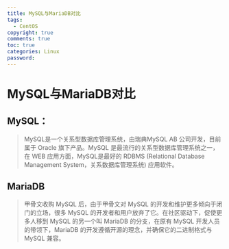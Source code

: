 ```yaml
---
title: MySQL与MariaDB对比
tags:
  - CentOS 
copyright: true
comments: true
toc: true
categories: Linux
password:
---
```


# MySQL与MariaDB对比
## MySQL：
> MySQL是一个关系型数据库管理系统，由瑞典MySQL AB 公司开发，目前属于 Oracle 旗下产品。MySQL 是最流行的关系型数据库管理系统之一，在 WEB 应用方面，MySQL是最好的 RDBMS (Relational Database Management System，关系数据库管理系统) 应用软件。

## MariaDB
> 甲骨文收购 MySQL 后，由于甲骨文对 MySQL 的开发和维护更多倾向于闭门的立场，很多 MySQL 的开发者和用户放弃了它。在社区驱动下，促使更多人移到 MySQL 的另一个叫 MariaDB 的分支，在原有 MySQL 开发人员的带领下，MariaDB 的开发遵循开源的理念，并确保它的二进制格式与 MySQL 兼容。